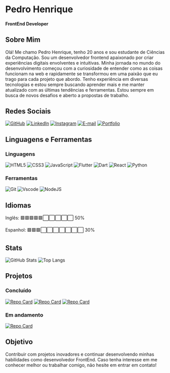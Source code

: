 # Pedro Henrique
#### FrontEnd Developer
## Sobre Mim

Olá! Me chamo Pedro Henrique, tenho 20 anos e sou estudante de Ciências da Computação. Sou um desenvolvedor frontend apaixonado por criar experiências digitais envolventes e intuitivas. Minha jornada no mundo do desenvolvimento começou com a curiosidade de entender como as coisas funcionam na web e rapidamente se transformou em uma paixão que eu trago para cada projeto que abordo. Tenho experiência em diversas tecnologias e estou sempre buscando aprender mais e me manter atualizado com as últimas tendências e ferramentas.
Estou sempre em busca de novos desafios e aberto a propostas de trabalho.

## Redes Sociais

[![GitHub](https://img.shields.io/badge/GitHub-000?style=for-the-badge&logo=github&logoColor=white)](https://github.com/PHenrique-dev)
[![LinkedIn](https://img.shields.io/badge/LinkedIn-000?style=for-the-badge&logo=linkedin&logoColor=blue)](https://www.linkedin.com/in/pedro-henrique-5a4536280/)
[![Instagram](https://img.shields.io/badge/-Instagram-000?style=for-the-badge&logo=instagram&logoColor=pink)](https://www.instagram.com/phenrique_so/)
[![E-mail](https://img.shields.io/badge/-Email-000?style=for-the-badge&logo=microsoft-outlook&logoColor=blue)](mailto:pedrohenso@outlook.com)
[![Portfolio](https://img.shields.io/badge/Portfolio-000?style=for-the-badge&logo=todoist&logoColor=orange)](https://phenrique-dev.vercel.app)

## Linguagens e Ferramentas

### Linguagens

![HTML5](https://img.shields.io/badge/HTML5-000?style=for-the-badge&logo=html5&logoColor=orange)
![CSS3](https://img.shields.io/badge/CSS3-000?style=for-the-badge&logo=css3&logoColor=blue)
![JavaScript](https://img.shields.io/badge/JavaScript-000?style=for-the-badge&logo=javascript&logoColor=yellow)
![Flutter](https://img.shields.io/badge/Flutter-000?style=for-the-badge&logo=flutter&logoColor=blue)
![Dart](https://img.shields.io/badge/Dart-000?style=for-the-badge&logo=dart&logoColor=blue)
![React](https://img.shields.io/badge/React-000?style=for-the-badge&logo=react&logoColor=61DAFB)
![Python](https://img.shields.io/badge/python-000?style=for-the-badge&logo=python&logoColor=ffdd54)

### Ferramentas

![Git](https://img.shields.io/badge/GIT-000?style=for-the-badge&logo=git&logoColor=orange)
![Vscode](https://img.shields.io/badge/Vscode-000?style=for-the-badge&logo=visual-studio-code&logoColor=blue)
![NodeJS](https://img.shields.io/badge/node.js-000?style=for-the-badge&logo=node.js&logoColor=green)

## Idiomas

Inglês: 🟩🟩🟩🟩🟩⬜⬜⬜⬜⬜ 50%

Espanhol: 🟩🟩🟩⬜⬜⬜⬜⬜⬜⬜ 30%

## Stats

![GitHub Stats](https://github-readme-stats.vercel.app/api?username=PHenrique-dev&theme=transparent&bg_color=000&border_color=green&show_icons=true&icon_color=green&title_color=green&text_color=green)
![Top Langs](https://github-readme-stats-git-masterrstaa-rickstaa.vercel.app/api/top-langs/?username=PHenrique-dev&bg_color=000&border_color=green&title_color=green&text_color=green)

## Projetos
### Concluído
[![Repo Card](https://github-readme-stats.vercel.app/api/pin/?username=PHenrique-dev&repo=netflixo_app&bg_color=000&border_color=green&show_icons=true&icon_color=green&title_color=green&text_color=green)](https://github.com/PHenrique-dev/netflixo_app.git)
[![Repo Card](https://github-readme-stats.vercel.app/api/pin/?username=PHenrique-dev&repo=Finans&bg_color=000&border_color=green&show_icons=true&icon_color=green&title_color=green&text_color=green)](https://github.com/PHenrique-dev/finans.git)
[![Repo Card](https://github-readme-stats.vercel.app/api/pin/?username=PHenrique-dev&repo=Spotify&bg_color=000&border_color=green&show_icons=true&icon_color=green&title_color=green&text_color=green)](https://github.com/PHenrique-dev/Spotify)


### Em andamento
[![Repo Card](https://github-readme-stats.vercel.app/api/pin/?username=PHenrique-dev&repo=website&bg_color=000&border_color=green&show_icons=true&icon_color=green&title_color=green&text_color=green)](https://github.com/PHenrique-dev/website)

## Objetivo

Contribuir com projetos inovadores e continuar desenvolvendo minhas habilidades como desenvolvedor FrontEnd. Caso tenha interesse em me conhecer melhor ou trabalhar comigo, não hesite em entrar em contato!
